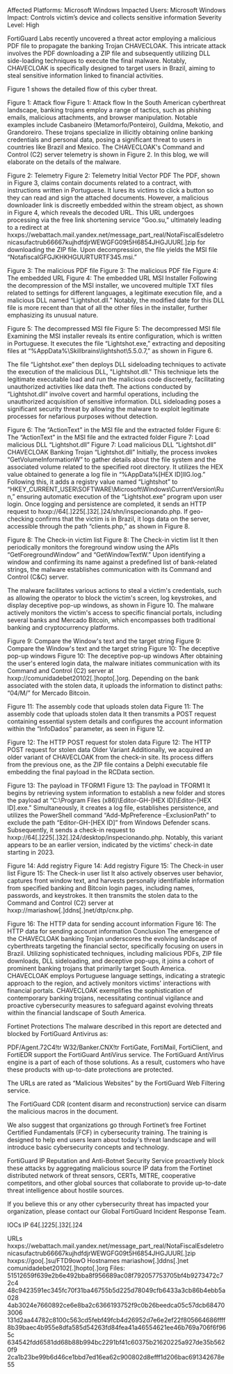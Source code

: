 Affected Platforms: Microsoft Windows
Impacted Users: Microsoft Windows
Impact: Controls victim’s device and collects sensitive information
Severity Level: High

FortiGuard Labs recently uncovered a threat actor employing a malicious PDF file to propagate the banking Trojan CHAVECLOAK. This intricate attack involves the PDF downloading a ZIP file and subsequently utilizing DLL side-loading techniques to execute the final malware. Notably, CHAVECLOAK is specifically designed to target users in Brazil, aiming to steal sensitive information linked to financial activities.

Figure 1 shows the detailed flow of this cyber threat.

Figure 1: Attack flow
Figure 1: Attack flow
In the South American cyberthreat landscape, banking trojans employ a range of tactics, such as phishing emails, malicious attachments, and browser manipulation. Notable examples include Casbaneiro (Metamorfo/Ponteiro), Guildma, Mekotio, and Grandoreiro. These trojans specialize in illicitly obtaining online banking credentials and personal data, posing a significant threat to users in countries like Brazil and Mexico. The CHAVECLOAK's Command and Control (C2) server telemetry is shown in Figure 2. In this blog, we will elaborate on the details of the malware.

Figure 2: Telemetry
Figure 2: Telemetry
Initial Vector PDF
The PDF, shown in Figure 3, claims contain documents related to a contract, with instructions written in Portuguese. It lures its victims to click a button so they can read and sign the attached documents. However, a malicious downloader link is discreetly embedded within the stream object, as shown in Figure 4, which reveals the decoded URL. This URL undergoes processing via the free link shortening service “Goo.su,” ultimately leading to a redirect at hxxps://webattach.mail.yandex.net/message_part_real/NotaFiscalEsdeletronicasufactrub66667kujhdfdjrWEWGFG09t5H6854JHGJUUR[.]zip for downloading the ZIP file. Upon decompression, the file yields the MSI file “NotafiscalGFGJKHKHGUURTURTF345.msi.”

Figure 3: The malicious PDF file
Figure 3: The malicious PDF file
Figure 4: The embedded URL
Figure 4: The embedded URL
MSI Installer
Following the decompression of the MSI installer, we uncovered multiple TXT files related to settings for different languages, a legitimate execution file, and a malicious DLL named “Lightshot.dll.” Notably, the modified date for this DLL file is more recent than that of all the other files in the installer, further emphasizing its unusual nature.

Figure 5: The decompressed MSI file
Figure 5: The decompressed MSI file
Examining the MSI installer reveals its entire configuration, which is written in Portuguese. It executes the file “Lightshot.exe,” extracting and depositing files at “%AppData%\Skillbrains\lightshot\5.5.0.7,” as shown in Figure 6.

The file “Lightshot.exe” then deploys DLL sideloading techniques to activate the execution of the malicious DLL, "Lightshot.dll." This technique lets the legitimate executable load and run the malicious code discreetly, facilitating unauthorized activities like data theft. The actions conducted by “Lightshot.dll” involve covert and harmful operations, including the unauthorized acquisition of sensitive information. DLL sideloading poses a significant security threat by allowing the malware to exploit legitimate processes for nefarious purposes without detection.

Figure 6: The “ActionText” in the MSI file and the extracted folder
Figure 6: The “ActionText” in the MSI file and the extracted folder
Figure 7: Load malicious DLL “Lightshot.dll”
Figure 7: Load malicious DLL “Lightshot.dll”
CHAVECLOAK Banking Trojan “Lightshot.dll”
Initially, the process invokes “GetVolumeInformationW” to gather details about the file system and the associated volume related to the specified root directory. It utilizes the HEX value obtained to generate a log file in “%AppData%[HEX ID]lIG.log.” Following this, it adds a registry value named “Lightshot” to “HKEY_CURRENT_USER\SOFTWARE\Microsoft\Windows\CurrentVersion\Run,” ensuring automatic execution of the “Lightshot.exe” program upon user login. Once logging and persistence are completed, it sends an HTTP request to hxxp://64[.]225[.]32[.]24/shn/inspecionando.php. If geo-checking confirms that the victim is in Brazil, it logs data on the server, accessible through the path “clients.php,” as shown in Figure 8.

Figure 8: The Check-in victim list
Figure 8: The Check-in victim list
It then periodically monitors the foreground window using the APIs “GetForegroundWindow” and “GetWindowTextW.” Upon identifying a window and confirming its name against a predefined list of bank-related strings, the malware establishes communication with its Command and Control (C&C) server.

The malware facilitates various actions to steal a victim's credentials, such as allowing the operator to block the victim's screen, log keystrokes, and display deceptive pop-up windows, as shown in Figure 10. The malware actively monitors the victim's access to specific financial portals, including several banks and Mercado Bitcoin, which encompasses both traditional banking and cryptocurrency platforms.

Figure 9: Compare the Window's text and the target string
Figure 9: Compare the Window's text and the target string
Figure 10: The deceptive pop-up windows
Figure 10: The deceptive pop-up windows
After obtaining the user's entered login data, the malware initiates communication with its Command and Control (C2) server at hxxp://comunidadebet20102[.]hopto[.]org. Depending on the bank associated with the stolen data, it uploads the information to distinct paths: “04/M/” for Mercado Bitcoin.

Figure 11: The assembly code that uploads stolen data
Figure 11: The assembly code that uploads stolen data
It then transmits a POST request containing essential system details and configures the account information within the “InfoDados” parameter, as seen in Figure 12.

Figure 12: The HTTP POST request for stolen data
Figure 12: The HTTP POST request for stolen data
Older Variant
Additionally, we acquired an older variant of CHAVECLOAK from the check-in site. Its process differs from the previous one, as the ZIP file contains a Delphi executable file embedding the final payload in the RCData section.

Figure 13: The payload in TFORM1
Figure 13: The payload in TFORM1
It begins by retrieving system information to establish a new folder and stores the payload at “C:\Program Files (x86)\Editor-GH-[HEX ID]\Editor-[HEX ID].exe.” Simultaneously, it creates a log file, establishes persistence, and utilizes the PowerShell command “Add-MpPreference –ExclusionPath” to exclude the path “Editor-GH-[HEX ID]” from Windows Defender scans. Subsequently, it sends a check-in request to hxxp://64[.]225[.]32[.]24/desktop/inspecionando.php. Notably, this variant appears to be an earlier version, indicated by the victims' check-in date starting in 2023.

Figure 14: Add registry
Figure 14: Add registry
Figure 15: The Check-in user list
Figure 15: The Check-in user list
It also actively observes user behavior, captures front window text, and harvests personally identifiable information from specified banking and Bitcoin login pages, including names, passwords, and keystrokes. It then transmits the stolen data to the Command and Control (C2) server at hxxp://mariashow[.]ddns[.]net/dtp/cnx.php.

Figure 16: The HTTP data for sending account information
Figure 16: The HTTP data for sending account information
Conclusion
The emergence of the CHAVECLOAK banking Trojan underscores the evolving landscape of cyberthreats targeting the financial sector, specifically focusing on users in Brazil. Utilizing sophisticated techniques, including malicious PDFs, ZIP file downloads, DLL sideloading, and deceptive pop-ups, it joins a cohort of prominent banking trojans that primarily target South America. CHAVECLOAK employs Portuguese language settings, indicating a strategic approach to the region, and actively monitors victims' interactions with financial portals. CHAVECLOAK exemplifies the sophistication of contemporary banking trojans, necessitating continual vigilance and proactive cybersecurity measures to safeguard against evolving threats within the financial landscape of South America.

Fortinet Protections
The malware described in this report are detected and blocked by FortiGuard Antivirus as:

PDF/Agent.72C4!tr
W32/Banker.CNX!tr
FortiGate, FortiMail, FortiClient, and FortiEDR support the FortiGuard AntiVirus service. The FortiGuard AntiVirus engine is a part of each of those solutions. As a result, customers who have these products with up-to-date protections are protected.

The URLs are rated as “Malicious Websites” by the FortiGuard Web Filtering service.

The FortiGuard CDR (content disarm and reconstruction) service can disarm the malicious macros in the document.

We also suggest that organizations go through Fortinet’s free Fortinet Certified Fundamentals (FCF) in cybersecurity training. The training is designed to help end users learn about today's threat landscape and will introduce basic cybersecurity concepts and technology.

FortiGuard IP Reputation and Anti-Botnet Security Service proactively block these attacks by aggregating malicious source IP data from the Fortinet distributed network of threat sensors, CERTs, MITRE, cooperative competitors, and other global sources that collaborate to provide up-to-date threat intelligence about hostile sources.

If you believe this or any other cybersecurity threat has impacted your organization, please contact our Global FortiGuard Incident Response Team.

IOCs
IP
64[.]225[.]32[.]24

URLs
hxxps://webattach.mail.yandex.net/message_part_real/NotaFiscalEsdeletronicasufactrub66667kujhdfdjrWEWGFG09t5H6854JHGJUUR[.]zip
hxxps://goo[.]su/FTD9owO
Hostnames
mariashow[.]ddns[.]net
comunidadebet20102[.]hopto[.]org
Files:
51512659f639e2b6e492bba8f956689ac08f792057753705bf4b9273472c72c4
48c9423591ec345fc70f31ba46755b5d225d78049cfb6433a3cb86b4ebb5a028
4ab3024e7660892ce6e8ba2c6366193752f9c0b26beedca05c57dcb684703006
131d2aa44782c8100c563cd5febf49fcb4d26952d7e6e2ef22f805664686ffff
8b39baec4b955e8dfa585d54263fd84fea41a46554621ee46b769a706f6f965c
634542fdd6581dd68b88b994bc2291bf41c60375b21620225a927de35b5620f9
2ca1b23be99b6d46ce1bbd7ed16ea62c900802d8efff1d206bac691342678e55
